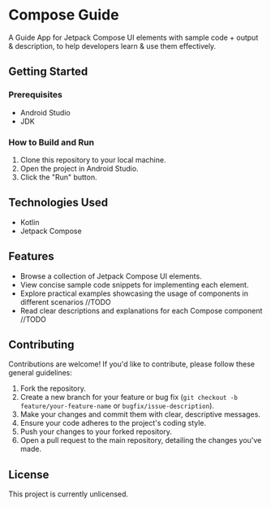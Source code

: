 # Compose Guide

A Guide App for Jetpack Compose UI elements with sample code + output & description, to help developers learn & use them effectively.


## Getting Started

### Prerequisites

*   Android Studio 
*   JDK 

### How to Build and Run

1.  Clone this repository to your local machine.
2.  Open the project in Android Studio.
3.  Click the "Run" button.

## Technologies Used

*   Kotlin
*   Jetpack Compose

## Features

*   Browse a collection of Jetpack Compose UI elements.
*   View concise sample code snippets for implementing each element.
*   Explore practical examples showcasing the usage of components in different scenarios //TODO
*   Read clear descriptions and explanations for each Compose component //TODO

## Contributing

Contributions are welcome! If you'd like to contribute, please follow these general guidelines:

1.  Fork the repository.
2.  Create a new branch for your feature or bug fix (`git checkout -b feature/your-feature-name` or `bugfix/issue-description`).
3.  Make your changes and commit them with clear, descriptive messages.
4.  Ensure your code adheres to the project's coding style.
5.  Push your changes to your forked repository.
6.  Open a pull request to the main repository, detailing the changes you've made.

## License

This project is currently unlicensed.
